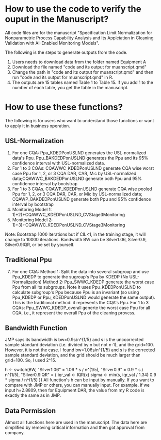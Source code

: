 # How to use the code to verify the ouput in the Manuscript?

All code files are for the manuscript "Specification Limit Normalization for Nonparametric Process Capability Analysis and Its Applciation in Cleaning Validation with AI-Enabled Monitoring Models".

The following is the steps to generate outputs from the code.

1) Users needs to download data from the folder named Equipment A
2) Download the file named "code and its output for muanscript.qmd" 
3) Change the path in "code and its output for muanscript.qmd" and then run "code and its output for muanscript.qmd" in R.
4) The outputs are 15 tables named Table 1 to Table 15. If you add 1 to the number of each table, you get the table in the manuscript.


   
# How to use these functions? 

The following is for users who want to understand those functions or want to apply it in business operation.

## USL-Normalization
1) For one CQA: Ppu_KDEDPonUSLND generates the USL-normalized data's Ppu. Ppu_BAKDEDPonUSLND generates the Ppu and its 95% confidence interval with USL-normalized data.
2) For 1 to 3 CQAs: CQAWWC_KDEDPonUSLND generate CQA wise worst case Ppu for 1, 2, or 3 CQA DAR, CAR, Mic by USL-normalized data;CQAWWC_BAKDEDPonUSLND generate both Ppu and 95% confidence interval by bootstrap
3) For 1 to 3 CQAs, CQAWP_KDEDPonUSLND generate CQA wise pooled Ppu for 1, 2, or 3 CQA DAR, CAR, or Mic by USL-normalized data; CQAWP_BAKDEDPonUSLND generate both Ppu and 95% confidence interval by bootstrap
4) Monitoring Model 1: 1)+2)+CQAWWC_KDEDPonUSLND_CVStage3Monitoring
5) Monitoring Model 2: 1)+3)+CQAWWC_KDEDPonUSLND_CVStage3Monitoring

 Note:  Bootstrap 1000 iterations but if CIL<1, in the training stage, it will change to 10000 iterations. Bandwidth BW can be Silver1.06, Silver0.9, Silver0.9IQR, or be set by yourself. 
   
## Traditional Ppu  
7) For one CQA:
   Method 1: Split the data into several subgroup and use Ppu_KDEDP to generate the sugroup's Ppu by KDEDP (No USL-Normalization)
   Method 2: Ppu_SWWC_KDEDP generate the worst case Ppu  from all its subgroups. Note it uses Ppu_KDEDPonUSLND to calculate subgroup's Ppu because Ppu is an invariant (so using Ppu_KDEDP or Ppu_KDEDPonUSLND would generate the same output). This is the traditional method. it represents the CQA's Ppu.
   For 1 to 3 CQAs: Ppu_SWWC_KDEDP_overall generte the worst case Ppu for all CQA, i.e., it represent the overall Ppu of the cleaning provess.

## Bandwidth Function 

JMP says its bandwidth is bw=0.9s/n^{1/5} and s is the uncoorrected sample standard deviation (i.e. divided by n but not n-1), and the grid=100.
However, it is not the case. I found bw=1.06s/n^{1/5} and s is the corrected sample standard deviation, and the grid should be much larger than grid=100. So, I used 2^15.

h <- switch(BW,
                "Silver1.06" = 1.06 * s / n^(1/5),
                "Silver0.9" = 0.9 * s / n^(1/5),
                "Silver0.9IQR" = {
                  iqr_val <- IQR(x)
                  sigma <- min(s, iqr_val / 1.34)
                  0.9 * sigma / n^(1/5)
                })
All function's h can be input by manually. If you want to compare with JMP or others, you can manually input. For example, if we input h=2.8809, then for Equipment DAR,
the value from my R code is exactly the same as in JMP.

## Data Permission 
Almost all functions here are used in the manuscript. The data here are simplified by removing critical information and then got approval from company. 



   
